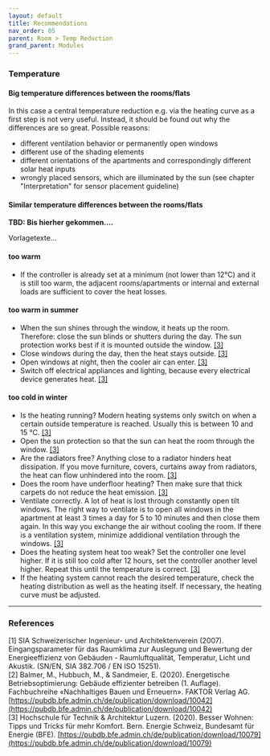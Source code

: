 ```yaml
---
layout: default
title: Recommendations
nav_order: 05
parent: Room > Temp Reduction
grand_parent: Modules
---
```


### Temperature

#### Big temperature differences between the rooms/flats
In this case a central temperature reduction e.g. via the heating curve as a first step is not very useful. Instead, it should be found out why the differences are so great.
Possible reasons:
- different ventilation behavior or permanently open windows
- different use of the shading elements
- different orientations of the apartments and correspondingly different solar heat inputs
- wrongly placed sensors, which are illuminated by the sun (see chapter "Interpretation" for sensor placement guideline) 

#### Similar temperature differences between the rooms/flats


**TBD: Bis hierher gekommen....**

Vorlagetexte...

#### too warm
- If the controller is already set at a minimum (not lower than 12°C) and it is still too warm, the adjacent rooms/apartments or internal and external loads are sufficient to cover the heat losses.

#### too warm in summer
- When the sun shines through the window, it heats up the room. Therefore: close the sun blinds or shutters during the day. The sun protection works best if it is mounted outside the window. <a href="#besserwohnen2020">[3]</a>
- Close windows during the day, then the heat stays outside. <a href="#besserwohnen2020">[3]</a>
- Open windows at night, then the cooler air can enter. <a href="#besserwohnen2020">[3]</a>
- Switch off electrical appliances and lighting, because every electrical device generates heat. <a href="#besserwohnen2020">[3]</a>

#### too cold in winter
- Is the heating running? Modern heating systems only switch on when a certain outside temperature is reached. Usually this is between 10 and 15 °C. <a href="#besserwohnen2020">[3]</a>
- Open the sun protection so that the sun can heat the room through the window. <a href="#besserwohnen2020">[3]</a>
- Are the radiators free? Anything close to a radiator hinders heat dissipation. If you move furniture, covers, curtains away from radiators, the heat can flow unhindered into the room. <a href="#besserwohnen2020">[3]</a>
- Does the room have underfloor heating? Then make sure that thick carpets do not reduce the heat emission. <a href="#besserwohnen2020">[3]</a>
- Ventilate correctly. A lot of heat is lost through constantly open tilt windows. The right way to ventilate is to open all windows in the apartment at least 3 times a day for 5 to 10 minutes and then close them again. In this way you exchange the air without cooling the room. If there is a ventilation system, minimize addidional ventilation through the windows. <a href="#besserwohnen2020">[3]</a>
- Does the heating system heat too weak? Set the controller one level higher. If it is still too cold after 12 hours, set the controller another level higher. Repeat this until the temperature is correct. <a href="#besserwohnen2020">[3]</a>
- If the heating system cannot reach the desired temperature, check the heating distribution as well as the heating itself. If necessary, the heating curve must be adjusted.

<hr>

### References
<a id="sia382_706">[1]</a> SIA Schweizerischer Ingenieur- und Architektenverein (2007). Eingangsparameter für das Raumklima zur Auslegung und Bewertung der Energieeffizienz von Gebäuden - Raumluftqualität, Temperatur, Licht und Akustik. (SN/EN, SIA 382.706 / EN ISO 15251).<br>
<a id="balmer2020">[2]</a> Balmer, M., Hubbuch, M., & Sandmeier, E. (2020). Energetische Betriebsoptimierung: Gebäude effizienter betreiben (1. Auflage). Fachbuchreihe «Nachhaltiges Bauen und Erneuern». FAKTOR Verlag AG. [https://pubdb.bfe.admin.ch/de/publication/download/10042](https://pubdb.bfe.admin.ch/de/publication/download/10042)<br>
<a id="besserwohnen2020">[3]</a> Hochschule für Technik & Architektur Luzern. (2020). Besser Wohnen: Tipps und Tricks für mehr Komfort. Bern. Energie Schweiz, Bundesamt für Energie (BFE). [https://pubdb.bfe.admin.ch/de/publication/download/10079](https://pubdb.bfe.admin.ch/de/publication/download/10079) <br>
